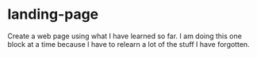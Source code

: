 # landing-page
 Create a web page using what I have learned so far.
 I am doing this one block at a time because I have to relearn a lot of the stuff I have forgotten. 
 
 




